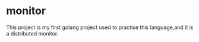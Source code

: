 # monitor
This project is my first golang project used to practise this language,and it is a distributed monitor.
